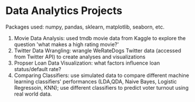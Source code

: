 # Data Analytics Projects
Packages used: numpy, pandas, sklearn, matplotlib, seaborn, etc.
1. Movie Data Analysis: used tmdb movie data from Kaggle to explore the question 'what makes a high rating movie?'
2. Twitter Data Wrangling: wrangle WeRateDogs Twitter data (accessed from Twitter API) to create analyses and visualizations
3. Propser Loan Data Visualization: what factors influence loan status/default rate?
4. Comparing Classifiers: use simulated data to compare different machine learning classifiers' performances (LDA,QDA, Naive Bayes, Logistic Regressoin, KNN); use different classifiers to predict voter turnout using real world data. 
